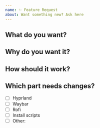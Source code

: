 ```yaml
---
name: ✨ Feature Request
about: Want something new? Ask here
---
```


## What do you want?
<!-- Describe the feature you want -->

## Why do you want it?
<!-- What problem does this solve? -->

## How should it work?
<!-- Describe how you think it should work -->

## Which part needs changes?
- [ ] Hyprland
- [ ] Waybar  
- [ ] Rofi
- [ ] Install scripts
- [ ] Other: 